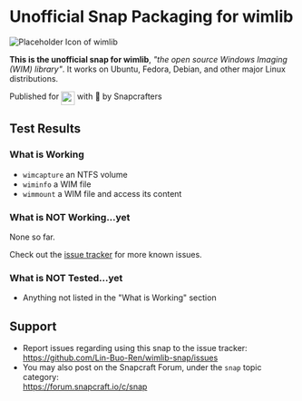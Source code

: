 # Unofficial Snap Packaging for wimlib
![Placeholder Icon of wimlib](https://cdn.rawgit.com/Lin-Buo-Ren/snapcrafters-template-plus/bea3bc56/snap/gui/wimlib.png "Placeholder Icon of wimlib")

**This is the unofficial snap for wimlib**, *"the open source Windows Imaging (WIM) library"*. It works on Ubuntu, Fedora, Debian, and other major Linux distributions.

<!-- Uncomment and modify this when you are provided a build status badge
[![Build Status Badge of the `wimlib` Snap](https://build.snapcraft.io/badge/Lin-Buo-Ren/wimlib-snap.svg "Build Status of the `wimlib` snap")](https://build.snapcraft.io/user/Lin-Buo-Ren/wimlib-snap)
-->

<!-- Uncomment and modify this when you have a screenshot
![Screenshot of the Snapped Application](screenshots/screenshot.png "Screenshot of the Snapped Application")
-->

Published for <img src="http://anything.codes/slack-emoji-for-techies/emoji/tux.png" align="top" width="24" /> with 💝 by Snapcrafters

<!-- Uncomment and modify this when you have published the snap to the Snap Store
## Installation
([Don't have snapd installed?](https://snapcraft.io/docs/core/install))

### In Terminal
    # Install Snap #
    sudo snap install --channel=edge --devmode wimlib
    #sudo snap install --channel=beta wimlib
    #sudo snap install wimlib
    
    # Connect the Snap to Required Interfaces #
    ## _plug_name_: Reasoning of connecting _plug_name_ ##
    sudo snap connect wimlib:_plug_name_
    
    # Connect the Snap to Optional Interfaces #
    ## _plug_name_: Reasoning of connecting _plug_name_ ##
    sudo snap connect wimlib:_plug_name_

### The Graphical Way
Browse <https://snapcraft.io/wimlib> and follow the instructions.
-->

## Test Results
### What is Working
* `wimcapture` an NTFS volume
* `wiminfo` a WIM file
* `wimmount` a WIM file and access its content

### What is NOT Working...yet 
None so far.

Check out the [issue tracker](https://github.com/Lin-Buo-Ren/wimlib-snap/issues) for more known issues.

### What is NOT Tested...yet
* Anything not listed in the "What is Working" section

## Support
* Report issues regarding using this snap to the issue tracker:  
  <https://github.com/Lin-Buo-Ren/wimlib-snap/issues>
* You may also post on the Snapcraft Forum, under the `snap` topic category:  
  <https://forum.snapcraft.io/c/snap>
